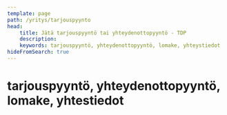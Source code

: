 ```yaml
---
template: page
path: /yritys/tarjouspyynto
head:
    title: Jätä tarjouspyyntö tai yhteydenottopyyntö - TDP
    description: 
    keywords: tarjouspyyntö, yhteydenottopyyntö, lomake, yhteystiedot
hideFromSearch: true
---
```


# tarjouspyyntö, yhteydenottopyyntö, lomake, yhtestiedot
